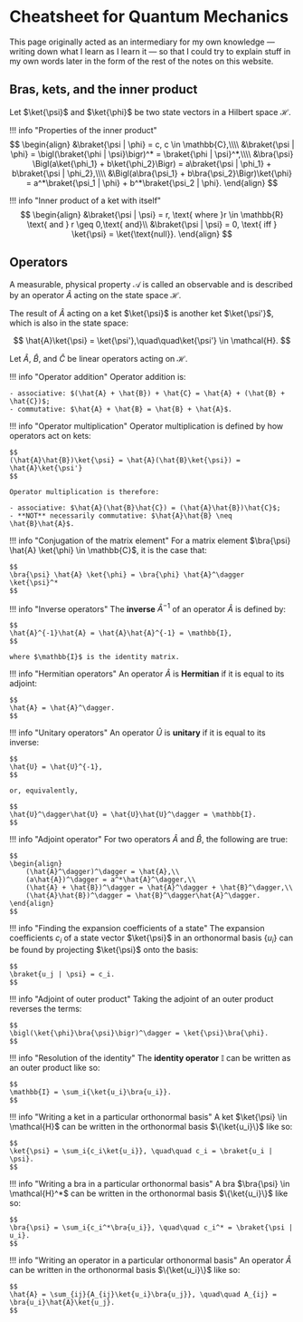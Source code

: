 # Cheatsheet for Quantum Mechanics
This page originally acted as an intermediary for my own knowledge &mdash; writing down what I learn as I learn it &mdash; so that I could try to explain stuff in my own words later in the form of the rest of the notes on this website.

## Bras, kets, and the inner product
Let $\ket{\psi}$ and $\ket{\phi}$ be two state vectors in a Hilbert space $\mathcal{H}$.

!!! info "Properties of the inner product"
    $$
    \begin{align}
        &\braket{\psi | \phi} = c, c \in \mathbb{C},\\\\
        &\braket{\psi | \phi} = \bigl(\braket{\phi | \psi}\bigr)^* = \braket{\phi | \psi}^*,\\\\
        &\bra{\psi} \Bigl(a\ket{\phi_1} + b\ket{\phi_2}\Bigr) = a\braket{\psi | \phi_1} + b\braket{\psi | \phi_2},\\\\
        &\Bigl(a\bra{\psi_1} + b\bra{\psi_2}\Bigr)\ket{\phi} = a^*\braket{\psi_1 | \phi} + b^*\braket{\psi_2 | \phi}.
    \end{align}
    $$

!!! info "Inner product of a ket with itself"
    $$
    \begin{align}
        &\braket{\psi | \psi} = r, \text{ where }r \in \mathbb{R} \text{ and } r \geq 0,\text{ and}\\
        &\braket{\psi | \psi} = 0, \text{ iff } \ket{\psi} = \ket{\text{null}}.
    \end{align}
    $$

## Operators
A measurable, physical property $\mathcal{A}$ is called an observable and is described by an operator $\hat{A}$ acting on the state space $\mathcal{H}$.

The result of $\hat{A}$ acting on a ket $\ket{\psi}$ is another ket $\ket{\psi'}$, which is also in the state space:

$$
\hat{A}\ket{\psi} = \ket{\psi'},\quad\quad\ket{\psi'} \in \mathcal{H}.
$$

Let $\hat{A}$, $\hat{B}$, and $\hat{C}$ be linear operators acting on $\mathcal{H}$.

!!! info "Operator addition"
    Operator addition is:

    - associative: $(\hat{A} + \hat{B}) + \hat{C} = \hat{A} + (\hat{B} + \hat{C})$;
    - commutative: $\hat{A} + \hat{B} = \hat{B} + \hat{A}$.

!!! info "Operator multiplication"
    Operator multiplication is defined by how operators act on kets:
    
    $$
    (\hat{A}\hat{B})\ket{\psi} = \hat{A}(\hat{B}\ket{\psi}) = \hat{A}\ket{\psi'}
    $$

    Operator multiplication is therefore:
    
    - associative: $\hat{A}(\hat{B}\hat{C}) = (\hat{A}\hat{B})\hat{C}$;
    - **NOT** necessarily commutative: $\hat{A}\hat{B} \neq \hat{B}\hat{A}$.

!!! info "Conjugation of the matrix element"
    For a matrix element $\bra{\psi} \hat{A} \ket{\phi} \in \mathbb{C}$, it is the case that:

    $$
    \bra{\psi} \hat{A} \ket{\phi} = \bra{\phi} \hat{A}^\dagger \ket{\psi}^*
    $$

!!! info "Inverse operators"
    The **inverse** $\hat{A}^{-1}$ of an operator $\hat{A}$ is defined by:

    $$
    \hat{A}^{-1}\hat{A} = \hat{A}\hat{A}^{-1} = \mathbb{I},
    $$

    where $\mathbb{I}$ is the identity matrix.

!!! info "Hermitian operators"
    An operator $\hat{A}$ is **Hermitian** if it is equal to its adjoint:

    $$
    \hat{A} = \hat{A}^\dagger.
    $$

!!! info "Unitary operators"
    An operator $\hat{U}$ is **unitary** if it is equal to its inverse:

    $$
    \hat{U} = \hat{U}^{-1},
    $$

    or, equivalently,

    $$
    \hat{U}^\dagger\hat{U} = \hat{U}\hat{U}^\dagger = \mathbb{I}.
    $$

!!! info "Adjoint operator"
    For two operators $\hat{A}$ and $\hat{B}$, the following are true:

    $$
    \begin{align}
        (\hat{A}^\dagger)^\dagger = \hat{A},\\
        (a\hat{A})^\dagger = a^*\hat{A}^\dagger,\\
        (\hat{A} + \hat{B})^\dagger = \hat{A}^\dagger + \hat{B}^\dagger,\\
        (\hat{A}\hat{B})^\dagger = \hat{B}^\dagger\hat{A}^\dagger.
    \end{align}
    $$

!!! info "Finding the expansion coefficients of a state"
    The expansion coefficients $c_i$ of a state vector $\ket{\psi}$ in an orthonormal basis $\{u_i\}$ can be found by projecting $\ket{\psi}$ onto the basis:

    $$
    \braket{u_j | \psi} = c_i.
    $$

!!! info "Adjoint of outer product"
    Taking the adjoint of an outer product reverses the terms:

    $$
    \bigl(\ket{\phi}\bra{\psi}\bigr)^\dagger = \ket{\psi}\bra{\phi}.
    $$

!!! info "Resolution of the identity"
    The **identity operator** $\mathbb{I}$ can be written as an outer product like so:

    $$
    \mathbb{I} = \sum_i{\ket{u_i}\bra{u_i}}.
    $$

!!! info "Writing a ket in a particular orthonormal basis"
    A ket $\ket{\psi} \in \mathcal{H}$ can be written in the orthonormal basis $\{\ket{u_i}\}$ like so:

    $$
    \ket{\psi} = \sum_i{c_i\ket{u_i}}, \quad\quad c_i = \braket{u_i | \psi}.
    $$

!!! info "Writing a bra in a particular orthonormal basis"
    A bra $\bra{\psi} \in \mathcal{H}^*$ can be written in the orthonormal basis $\{\ket{u_i}\}$ like so:

    $$
    \bra{\psi} = \sum_i{c_i^*\bra{u_i}}, \quad\quad c_i^* = \braket{\psi | u_i}.
    $$

!!! info "Writing an operator in a particular orthonormal basis"
    An operator $\hat{A}$ can be written in the orthonormal basis $\{\ket{u_i}\}$ like so:

    $$
    \hat{A} = \sum_{ij}{A_{ij}\ket{u_i}\bra{u_j}}, \quad\quad A_{ij} = \bra{u_i}\hat{A}\ket{u_j}.
    $$